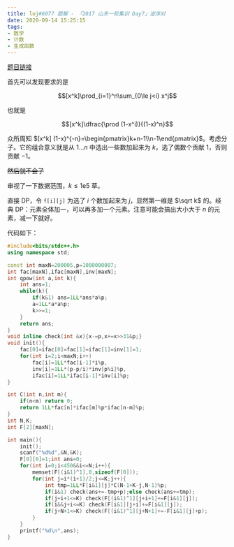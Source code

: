 ```yaml
---
title: loj#6077 题解 - 「2017 山东一轮集训 Day7」逆序对
date: 2020-09-14 15:25:15
tags:
- 数学
- 计数
- 生成函数
---
```


[题目链接](https://loj.ac/problem/6077)

<!--more-->

首先可以发现要求的是

$$[x^k]\prod_{i=1}^n\sum_{0\le j<i} x^j$$

也就是

$$[x^k]\dfrac{\prod (1-x^i)}{(1-x)^n}$$

众所周知 $[x^k] (1-x)^{-n}=\begin{pmatrix}k+n-1\\n-1\end{pmatrix}$。考虑分子。它的组合意义就是从 $1...n$ 中选出一些数加起来为 $k$，选了偶数个贡献 $1$，否则贡献 $-1$。

~~然后就不会了~~

审视了一下数据范围，$k\le \text{1e5}$ 草。

直接 DP，令 ``f[i][j]`` 为选了 $i$ 个数加起来为 $j$，显然第一维是 $\sqrt k$ 的。经典 DP：元素全体加一，可以再多加一个元素。注意可能会搞出大小大于 $n$ 的元素，减一下就好。

代码如下：

```cpp
#include<bits/stdc++.h>
using namespace std;

const int maxN=200005,p=1000000007;
int fac[maxN],ifac[maxN],inv[maxN];
int qpow(int a,int k){
    int ans=1;
    while(k){
        if(k&1) ans=1LL*ans*a%p;
        a=1LL*a*a%p;
        k>>=1;
    }
    return ans;
}
void inline check(int &x){x-=p,x+=x>>31&p;}
void init(){
    fac[0]=ifac[0]=fac[1]=ifac[1]=inv[1]=1;
    for(int i=2;i<maxN;i++)
    	fac[i]=1LL*fac[i-1]*i%p,
    	inv[i]=1LL*(p-p/i)*inv[p%i]%p,
    	ifac[i]=1LL*ifac[i-1]*inv[i]%p;
}

int C(int n,int m){
	if(n<m) return 0;
	return 1LL*fac[n]*ifac[m]%p*ifac[n-m]%p;
}
int N,K;
int F[2][maxN];

int main(){
	init();
	scanf("%d%d",&N,&K);
	F[0][0]=1;int ans=0;
	for(int i=0;i<450&&i<=N;i++){
		memset(F[(i&1)^1],0,sizeof(F[0]));
		for(int j=i*(i+1)/2;j<=K;j++){
			int tmp=1LL*F[i&1][j]*C(N-1+K-j,N-1)%p;
			if(i&1) check(ans+=-tmp+p);else check(ans+=tmp);
			if(j+i+1<=K) check(F[(i&1)^1][j+i+1]+=F[i&1][j]);
			if(i&&j+i<=K) check(F[i&1][j+i]+=F[i&1][j]);
			if(j+N+1<=K) check(F[(i&1)^1][j+N+1]+=-F[i&1][j]+p);
		}
	}
	printf("%d\n",ans);
} 
```
